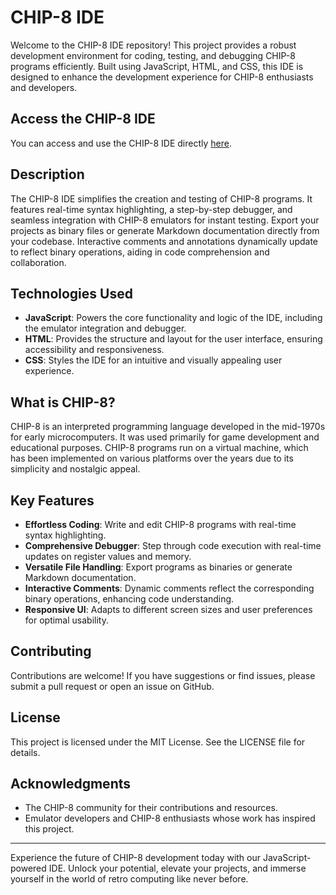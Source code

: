 # CHIP-8 IDE

Welcome to the CHIP-8 IDE repository! This project provides a robust development environment for coding, testing, and debugging CHIP-8 programs efficiently. Built using JavaScript, HTML, and CSS, this IDE is designed to enhance the development experience for CHIP-8 enthusiasts and developers.

## Access the CHIP-8 IDE
You can access and use the CHIP-8 IDE directly [here](https://wojlin.github.io/chip8-ide/).

## Description
The CHIP-8 IDE simplifies the creation and testing of CHIP-8 programs. It features real-time syntax highlighting, a step-by-step debugger, and seamless integration with CHIP-8 emulators for instant testing. Export your projects as binary files or generate Markdown documentation directly from your codebase. Interactive comments and annotations dynamically update to reflect binary operations, aiding in code comprehension and collaboration.

## Technologies Used
- **JavaScript**: Powers the core functionality and logic of the IDE, including the emulator integration and debugger.
- **HTML**: Provides the structure and layout for the user interface, ensuring accessibility and responsiveness.
- **CSS**: Styles the IDE for an intuitive and visually appealing user experience.

## What is CHIP-8?
CHIP-8 is an interpreted programming language developed in the mid-1970s for early microcomputers. It was used primarily for game development and educational purposes. CHIP-8 programs run on a virtual machine, which has been implemented on various platforms over the years due to its simplicity and nostalgic appeal.

## Key Features
- **Effortless Coding**: Write and edit CHIP-8 programs with real-time syntax highlighting.
- **Comprehensive Debugger**: Step through code execution with real-time updates on register values and memory.
- **Versatile File Handling**: Export programs as binaries or generate Markdown documentation.
- **Interactive Comments**: Dynamic comments reflect the corresponding binary operations, enhancing code understanding.
- **Responsive UI**: Adapts to different screen sizes and user preferences for optimal usability.

## Contributing
Contributions are welcome! If you have suggestions or find issues, please submit a pull request or open an issue on GitHub.

## License
This project is licensed under the MIT License. See the LICENSE file for details.

## Acknowledgments
- The CHIP-8 community for their contributions and resources.
- Emulator developers and CHIP-8 enthusiasts whose work has inspired this project.

---

Experience the future of CHIP-8 development today with our JavaScript-powered IDE. Unlock your potential, elevate your projects, and immerse yourself in the world of retro computing like never before.
